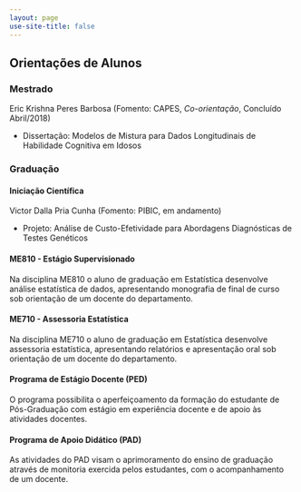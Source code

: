 ```yaml
---
layout: page
use-site-title: false
---
```


<link rel="stylesheet" href="https://use.fontawesome.com/releases/v5.2.0/css/all.css" integrity="sha384-hWVjflwFxL6sNzntih27bfxkr27PmbbK/iSvJ+a4+0owXq79v+lsFkW54bOGbiDQ" crossorigin="anonymous">

## <i class="fas fa-users"></i> Orientações de Alunos

### Mestrado
Eric Krishna Peres Barbosa (Fomento: CAPES, *Co-orientação*, Concluído Abril/2018) 
* Dissertação: Modelos de Mistura para Dados Longitudinais de Habilidade Cognitiva em Idosos


### Graduação

#### Iniciação Científica

Victor Dalla Pria Cunha (Fomento: PIBIC, em andamento) 
* Projeto: Análise de Custo-Efetividade para Abordagens Diagnósticas de Testes Genéticos


#### ME810 - Estágio Supervisionado
Na disciplina ME810 o aluno de graduação em Estatística desenvolve análise estatística de dados, apresentando monografia de final de curso sob orientação de um docente do departamento.


#### ME710 - Assessoria Estatística
Na disciplina ME710 o aluno de graduação em Estatística desenvolve assessoria estatística, apresentando relatórios e apresentação oral sob orientação de um docente do departamento.


#### Programa de Estágio Docente (PED)
O programa possibilita o aperfeiçoamento da formação do estudante de Pós-Graduação com estágio em experiência docente e de apoio às atividades docentes.


#### Programa de Apoio Didático (PAD)
As atividades do PAD visam o aprimoramento do ensino de graduação através de monitoria exercida pelos estudantes, com o acompanhamento de um docente.
